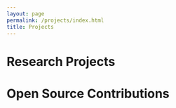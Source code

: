 ```yaml
---
layout: page
permalink: /projects/index.html
title: Projects
---
```


# Research Projects

# Open Source Contributions




